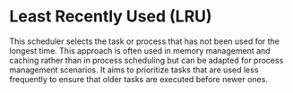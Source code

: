 # Least Recently Used (LRU)
This scheduler selects the task or process that has not been used for the longest time.
This approach is often used in memory management and caching rather than in process scheduling but can be adapted for process management scenarios.
It aims to prioritize tasks that are used less frequently to ensure that older tasks are executed before newer ones.

